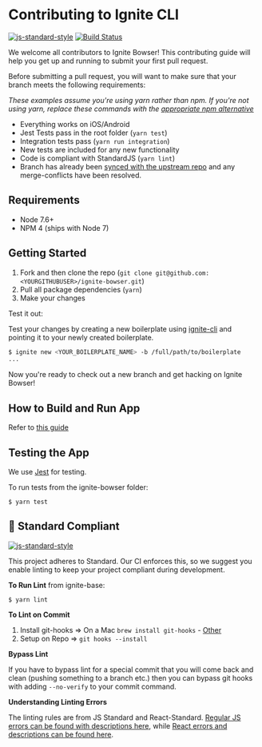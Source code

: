# Contributing to Ignite CLI

[![js-standard-style](https://img.shields.io/badge/code%20style-standard-brightgreen.svg?style=flat)](http://standardjs.com/) [![Build Status](https://semaphoreci.com/api/v1/ir/ignite/branches/master/shields_badge.svg)](https://semaphoreci.com/ir/react_native_base)

We welcome all contributors to Ignite Bowser! This contributing guide will help you get up and running to submit your first pull request.

Before submitting a pull request, you will want to make sure that your branch meets the following requirements:

_These examples assume you're using yarn rather than npm. If you're not using yarn, replace these commands with the [appropriate npm alternative](https://shift.infinite.red/npm-vs-yarn-cheat-sheet-8755b092e5cc)_

- Everything works on iOS/Android
- Jest Tests pass in the root folder (`yarn test`)
- Integration tests pass (`yarn run integration`)
- New tests are included for any new functionality
- Code is compliant with StandardJS (`yarn lint`)
- Branch has already been [synced with the upstream repo](https://help.github.com/articles/syncing-a-fork/) and any merge-conflicts have been resolved.

## Requirements

- Node 7.6+
- NPM 4 (ships with Node 7)

## Getting Started

1. Fork and then clone the repo (`git clone git@github.com:<YOURGITHUBUSER>/ignite-bowser.git`)
2. Pull all package dependencies (`yarn`)
3. Make your changes

Test it out:

Test your changes by creating a new boilerplate using [ignite-cli](https://github.com/infinitered/ignite) and pointing it to your newly created boilerplate.

```sh
$ ignite new <YOUR_BOILERPLATE_NAME> -b /full/path/to/boilerplate
...
```

Now you're ready to check out a new branch and get hacking on Ignite Bowser!


## How to Build and Run App

Refer to [this guide](https://github.com/infinitered/ignite/blob/master/.github/CONTRIBUTING.md#how-to-build-and-run-app)

## Testing the App

We use [Jest](https://jestjs.io) for testing.

To run tests from the ignite-bowser folder:

```
$ yarn test
```


## :no_entry_sign: Standard Compliant

[![js-standard-style](https://cdn.rawgit.com/feross/standard/master/badge.svg)](https://github.com/feross/standard)

This project adheres to Standard. Our CI enforces this, so we suggest you enable linting to keep your project compliant during development.

**To Run Lint** from ignite-base:

```
$ yarn lint
```

**To Lint on Commit**

1. Install git-hooks => On a Mac `brew install git-hooks` - [Other](https://github.com/icefox/git-hooks/)
2. Setup on Repo => `git hooks --install`

**Bypass Lint**

If you have to bypass lint for a special commit that you will come back and clean (pushing something to a branch etc.) then you can bypass git hooks with adding `--no-verify` to your commit command.

**Understanding Linting Errors**

The linting rules are from JS Standard and React-Standard. [Regular JS errors can be found with descriptions here](http://eslint.org/docs/rules/), while [React errors and descriptions can be found here](https://github.com/yannickcr/eslint-plugin-react).
